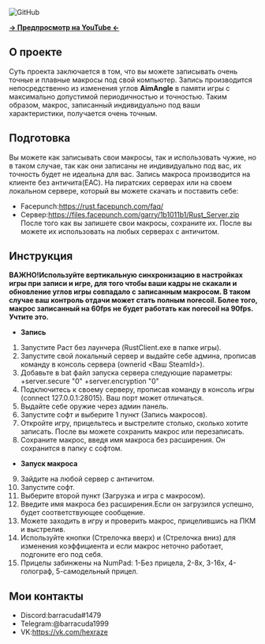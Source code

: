 ![GitHub](logo_site.png)

[**-> Предпросмотр на YouTube <-**](https://youtu.be/smiiNJZc-g0)

## О проекте
  
Суть проекта заключается в том, что вы можете записывать очень точные и плавные макросы под свой компьютер.
Запись производится непосредственно из изменения углов **AimAngle** в памяти игры с максимально допустимой периодичностью и точностью.
Таким образом, макрос, записанный индивидуально под ваши характеристики, получается очень точным.

## Подготовка
Вы можете как записывать свои макросы, так и использовать чужие, но в таком случае, так как они записаны не индивидуально под вас, их точность будет не идеальна для вас.
Запись макроса производится на клиенте без античита(EAC). На пиратских серверах или на своем локальном сервере, который вы можете скачать и поставить себе:
* Facepunch:https://rust.facepunch.com/faq/ 
* Сервер:https://files.facepunch.com/garry/1b1011b1/Rust_Server.zip
После того как вы запишете свои макросы, сохраните их. После вы можете их использовать на любых серверах с античитом.

## Инструкция
  **ВАЖНО!Используйте вертикальную синхронизацию в настройках игры при записи и игре, для того чтобы ваши кадры не скакали и обновление углов игры совпадало с записанным макросом. В таком случае ваш контроль отдачи может стать полным norecoil. Более того, макрос записанный на 60fps не будет работать как norecoil на 90fps. Учтите это.**

* **Запись**
1. Запустите Раст без лаунчера (RustClient.exe в папке игры).
2. Запустите свой локальный сервер и выдайте себе админа, прописав команду в консоль сервера (ownerid <Ваш SteamId>).
3. Добавьте в bat файл запуска сервера следующие параметры: +server.secure "0" +server.encryption "0"
4. Подключитесь к своему серверу, прописав команду в консоль игры (connect 127.0.0.1:28015). Ваш порт может отличаться.
5. Выдайте себе оружие через админ панель.
6. Запустите софт и выберите 1 пункт (Запись макросов).
7. Откройте игру, прицельтесь и выстрелите столько, сколько хотите записать. После вы можете сохранить макрос или перезаписать.
8. Сохраните макрос, введя имя макроса без расширения. Он сохранится в папку с софтом.
* **Запуск макроса**
9. Зайдите на любой сервер с античитом.
10. Запустите софт.
11. Выберите второй пункт (Загрузка и игра с макросом).
12. Введите имя макроса без расширения.Если он загрузился успешно, будет соответствующее сообщение.
13. Можете заходить в игру и проверить макрос, прицелившись на ПКМ и выстрелив.
14. Используйте кнопки (Стрелочка вверх) и (Стрелочка вниз) для изменения коэффициента и если макрос неточно работает, подгоните его под себя.
15. Прицелы забинжены на NumPad: 1-Без прицела, 2-8x, 3-16x, 4-голограф, 5-самодельный прицел.


## Мои контакты
* Discord:barracuda#1479
* Telegram:@barracuda1999
* VK:https://vk.com/hexraze
